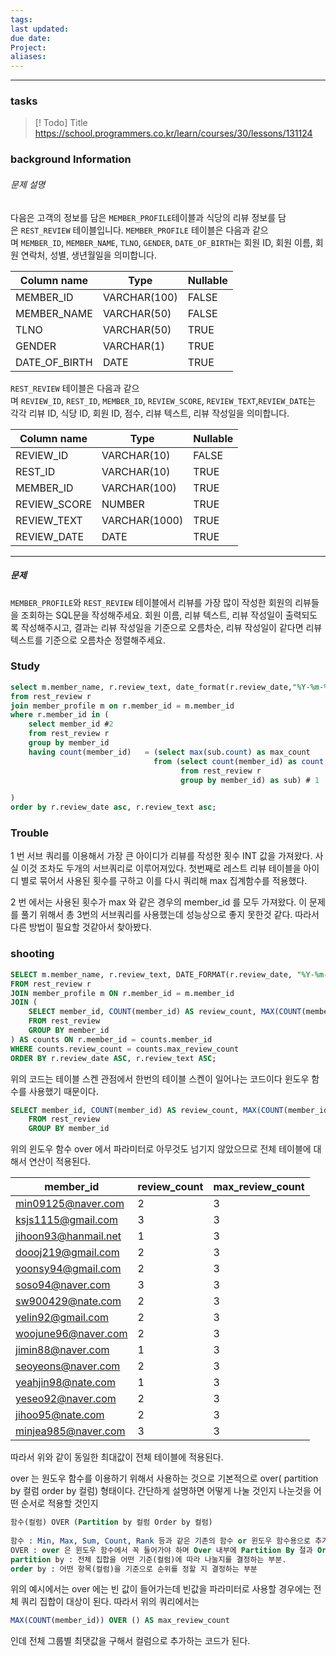 ```yaml
---
tags: 
last updated: 
due date: 
Project: 
aliases:
---
```

--- 
### tasks

> [! Todo] Title
> https://school.programmers.co.kr/learn/courses/30/lessons/131124

### background Information

###### 문제 설명

다음은 고객의 정보를 담은 `MEMBER_PROFILE`테이블과 식당의 리뷰 정보를 담은 `REST_REVIEW` 테이블입니다. `MEMBER_PROFILE` 테이블은 다음과 같으며 `MEMBER_ID`, `MEMBER_NAME`, `TLNO`, `GENDER`, `DATE_OF_BIRTH`는 회원 ID, 회원 이름, 회원 연락처, 성별, 생년월일을 의미합니다.

|Column name|Type|Nullable|
|---|---|---|
|MEMBER_ID|VARCHAR(100)|FALSE|
|MEMBER_NAME|VARCHAR(50)|FALSE|
|TLNO|VARCHAR(50)|TRUE|
|GENDER|VARCHAR(1)|TRUE|
|DATE_OF_BIRTH|DATE|TRUE|

`REST_REVIEW` 테이블은 다음과 같으며 `REVIEW_ID`, `REST_ID`, `MEMBER_ID`, `REVIEW_SCORE`, `REVIEW_TEXT`,`REVIEW_DATE`는 각각 리뷰 ID, 식당 ID, 회원 ID, 점수, 리뷰 텍스트, 리뷰 작성일을 의미합니다.

|Column name|Type|Nullable|
|---|---|---|
|REVIEW_ID|VARCHAR(10)|FALSE|
|REST_ID|VARCHAR(10)|TRUE|
|MEMBER_ID|VARCHAR(100)|TRUE|
|REVIEW_SCORE|NUMBER|TRUE|
|REVIEW_TEXT|VARCHAR(1000)|TRUE|
|REVIEW_DATE|DATE|TRUE|

---

##### 문제

`MEMBER_PROFILE`와 `REST_REVIEW` 테이블에서 리뷰를 가장 많이 작성한 회원의 리뷰들을 조회하는 SQL문을 작성해주세요. 회원 이름, 리뷰 텍스트, 리뷰 작성일이 출력되도록 작성해주시고, 결과는 리뷰 작성일을 기준으로 오름차순, 리뷰 작성일이 같다면 리뷰 텍스트를 기준으로 오름차순 정렬해주세요.

### Study

```sql
select m.member_name, r.review_text, date_format(r.review_date,"%Y-%m-%d") as review_date
from rest_review r
join member_profile m on r.member_id = m.member_id
where r.member_id in (
    select member_id #2
    from rest_review r
    group by member_id
    having count(member_id)   = (select max(sub.count) as max_count
                                from (select count(member_id) as count
                                      from rest_review r
                                      group by member_id) as sub) # 1

)
order by r.review_date asc, r.review_text asc;
```

### Trouble

1 번 서브 쿼리를 이용해서 가장 큰 아이디가 리뷰를 작성한 횟수 INT 값을 가져왔다. 사실 이것 조차도 두개의 서브쿼리로 이루어져있다. 첫번째로 레스트 리뷰 테이블을 아이디 별로 묶어서 사용된 횟수를 구하고 이를 다시 쿼리해 max 집계함수를 적용했다. 

2 번 에서는 사용된 횟수가 max 와 같은 경우의 member_id 를 모두 가져왔다.
이 문제를 풀기 위해서 총 3번의 서브쿼리를 사용했는데 성능상으로 좋지 못한것 같다. 따라서 다른 방법이 필요할 것같아서 찾아봤다.



### shooting


```sql
SELECT m.member_name, r.review_text, DATE_FORMAT(r.review_date, "%Y-%m-%d") AS review_date
FROM rest_review r
JOIN member_profile m ON r.member_id = m.member_id
JOIN (
    SELECT member_id, COUNT(member_id) AS review_count, MAX(COUNT(member_id)) OVER () AS max_review_count
    FROM rest_review
    GROUP BY member_id
) AS counts ON r.member_id = counts.member_id
WHERE counts.review_count = counts.max_review_count
ORDER BY r.review_date ASC, r.review_text ASC;
```

위의 코드는 테이블 스켄 관점에서 한번의 테이블 스켄이 일어나는 코드이다 윈도우 함수를 사용했기 때문이다.

~~~sql
SELECT member_id, COUNT(member_id) AS review_count, MAX(COUNT(member_id)) OVER () AS max_review_count
    FROM rest_review
    GROUP BY member_id
~~~

위의 윈도우 함수 over 에서 파라미터로 아무것도 넘기지 않았으므로 전체 테이블에 대해서 연산이 적용된다.

| member_id | review_count | max_review_count |
| ---- | ---- | ---- |
| min09125@naver.com | 2 | 3 |
| ksjs1115@gmail.com | 3 | 3 |
| jihoon93@hanmail.net | 1 | 3 |
| doooj219@gmail.com | 2 | 3 |
| yoonsy94@gmail.com | 2 | 3 |
| soso94@naver.com | 3 | 3 |
| sw900429@nate.com | 2 | 3 |
| yelin92@gmail.com | 2 | 3 |
| woojune96@naver.com | 2 | 3 |
| jimin88@naver.com | 1 | 3 |
| seoyeons@naver.com | 2 | 3 |
| yeahjin98@nate.com | 1 | 3 |
| yeseo92@naver.com | 2 | 3 |
| jihoo95@nate.com | 2 | 3 |
| minjea985@naver.com | 3 | 3 |따서 


따라서 위와 같이 동일한 최대값이 전체 테이블에 적용된다.

over 는 원도우 함수를 이용하기 위해서 사용하는 것으로 기본적으로 over( partition by 컬럼  order by 컬럼) 형태이다. 간단하게 설명하면 어떻게 나눌 것인지 나눈것을 어떤 순서로 적용할 것인지 

~~~sql
함수(컬럼) OVER (Partition by 컬럼 Order by 컬럼)  
  
함수 : Min, Max, Sum, Count, Rank 등과 같은 기존의 함수 or 윈도우 함수용으로 추가된 함수 (Row_number 등)  
OVER : over 은 윈도우 함수에서 꼭 들어가야 하며 Over 내부에 Partition By 절과 Order by 절이 들어갑니다.  
partition by : 전체 집합을 어떤 기준(컬럼)에 따라 나눌지를 결정하는 부분.  
order by : 어떤 항목(컬럼)을 기준으로 순위를 정할 지 결정하는 부분
~~~

위의 예시에서는 over 에는 빈 값이 들어가는데 빈값을 파라미터로 사용할 경우에는 전체 쿼리 집합이 대상이 된다. 따라서 위의 쿼리에서는

```sql
MAX(COUNT(member_id)) OVER () AS max_review_count 
```

인데 전체 그룹별 최댓값을 구해서 컬럼으로 추가하는 코드가 된다.

